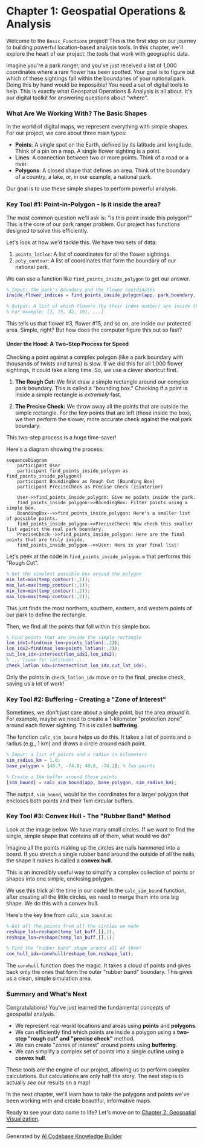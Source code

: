# Chapter 1: Geospatial Operations & Analysis

Welcome to the `Basic_Functions` project! This is the first step on our journey to building powerful location-based analysis tools. In this chapter, we'll explore the heart of our project: the tools that work with geographic data.

Imagine you're a park ranger, and you've just received a list of 1,000 coordinates where a rare flower has been spotted. Your goal is to figure out which of these sightings fall within the boundaries of your national park. Doing this by hand would be impossible! You need a set of digital tools to help. This is exactly what Geospatial Operations & Analysis is all about. It's our digital toolkit for answering questions about "where".

### What Are We Working With? The Basic Shapes

In the world of digital maps, we represent everything with simple shapes. For our project, we care about three main types:

*   **Points**: A single spot on the Earth, defined by its latitude and longitude. Think of a pin on a map. A single flower sighting is a point.
*   **Lines**: A connection between two or more points. Think of a road or a river.
*   **Polygons**: A closed shape that defines an area. Think of the boundary of a country, a lake, or, in our example, a national park.

Our goal is to use these simple shapes to perform powerful analysis.

### Key Tool #1: Point-in-Polygon - Is it inside the area?

The most common question we'll ask is: "Is this point inside this polygon?" This is the core of our park ranger problem. Our project has functions designed to solve this efficiently.

Let's look at how we'd tackle this. We have two sets of data:
1.  `points_latlon`: A list of coordinates for all the flower sightings.
2.  `poly_contour`: A list of coordinates that form the boundary of our national park.

We can use a function like `find_points_inside_polygon` to get our answer.

```matlab
% Input: The park's boundary and the flower coordinates
inside_flower_indices = find_points_inside_polygon(app, park_boundary, flower_coordinates);

% Output: A list of which flowers (by their index number) are inside the park.
% For example: [3, 15, 42, 101, ...]
```

This tells us that flower #3, flower #15, and so on, are inside our protected area. Simple, right? But how does the computer figure this out so fast?

#### Under the Hood: A Two-Step Process for Speed

Checking a point against a complex polygon (like a park boundary with thousands of twists and turns) is slow. If we did this for all 1,000 flower sightings, it could take a long time. So, we use a clever shortcut first.

1.  **The Rough Cut:** We first draw a simple rectangle around our complex park boundary. This is called a "bounding box." Checking if a point is inside a simple rectangle is *extremely* fast.

2.  **The Precise Check:** We throw away all the points that are outside the simple rectangle. For the few points that are left (those inside the box), we then perform the slower, more accurate check against the real park boundary.

This two-step process is a huge time-saver!

Here's a diagram showing the process:

```mermaid
sequenceDiagram
    participant User
    participant find_points_inside_polygon as find_points_inside_polygon()
    participant BoundingBox as Rough Cut (Bounding Box)
    participant PreciseCheck as Precise Check (isinterior)

    User->>find_points_inside_polygon: Give me points inside the park.
    find_points_inside_polygon->>BoundingBox: Filter points using a simple box.
    BoundingBox-->>find_points_inside_polygon: Here's a smaller list of possible points.
    find_points_inside_polygon->>PreciseCheck: Now check this smaller list against the real park boundary.
    PreciseCheck-->>find_points_inside_polygon: Here are the final points that are truly inside.
    find_points_inside_polygon-->>User: Here is your final list!
```

Let's peek at the code in `find_points_inside_polygon.m` that performs this "Rough Cut".

```matlab
% Get the simplest possible box around the polygon
min_lat=min(temp_contour(:,1));
max_lat=max(temp_contour(:,1));
min_lon=min(temp_contour(:,2));
max_lon=max(temp_contour(:,2));
```
This just finds the most northern, southern, eastern, and western points of our park to define the rectangle.

Then, we find all the points that fall within this simple box.

```matlab
% Find points that are inside the simple rectangle
lon_idx1=find(min_lon<points_latlon(:,2));
lon_idx2=find(max_lon>points_latlon(:,2));
cut_lon_idx=intersect(lon_idx1,lon_idx2);
% ... (same for latitude) ...
check_latlon_idx=intersect(cut_lon_idx,cut_lat_idx);
```

Only the points in `check_latlon_idx` move on to the final, precise check, saving us a lot of work!

### Key Tool #2: Buffering - Creating a "Zone of Interest"

Sometimes, we don't just care about a single point, but the area *around* it. For example, maybe we need to create a 1-kilometer "protection zone" around each flower sighting. This is called **buffering**.

The function `calc_sim_bound` helps us do this. It takes a list of points and a radius (e.g., 1 km) and draws a circle around each point.

```matlab
% Input: a list of points and a radius in kilometers
sim_radius_km = 1.0;
base_polygon = [40.7, -74.0; 40.8, -74.1]; % Two points

% Create a 1km buffer around these points
[sim_bound] = calc_sim_bound(app, base_polygon, sim_radius_km);
```

The output, `sim_bound`, would be the coordinates for a larger polygon that encloses both points and their 1km circular buffers.

### Key Tool #3: Convex Hull - The "Rubber Band" Method

Look at the image below. We have many small circles. If we want to find the single, simple shape that contains *all* of them, what would we do?

Imagine all the points making up the circles are nails hammered into a board. If you stretch a single rubber band around the outside of all the nails, the shape it makes is called a **convex hull**.



This is an incredibly useful way to simplify a complex collection of points or shapes into one simple, enclosing polygon.

We use this trick all the time in our code! In the `calc_sim_bound` function, after creating all the little circles, we need to merge them into one big shape. We do this with a convex hull.

Here's the key line from `calc_sim_bound.m`:

```matlab
% Get all the points from all the circles we made
reshape_lat=reshape(temp_lat_buff,[],1);
reshape_lon=reshape(temp_lon_buff,[],1);    

% Find the "rubber band" shape around all of them!
con_hull_idx=convhull(reshape_lon,reshape_lat); 
```
The `convhull` function does the magic. It takes a cloud of points and gives back only the ones that form the outer "rubber band" boundary. This gives us a clean, simple simulation area.

### Summary and What's Next

Congratulations! You've just learned the fundamental concepts of geospatial analysis.

*   We represent real-world locations and areas using **points** and **polygons**.
*   We can efficiently find which points are inside a polygon using a **two-step "rough cut" and "precise check"** method.
*   We can create "zones of interest" around points using **buffering**.
*   We can simplify a complex set of points into a single outline using a **convex hull**.

These tools are the engine of our project, allowing us to perform complex calculations. But calculations are only half the story. The next step is to actually *see* our results on a map!

In the next chapter, we'll learn how to take the polygons and points we've been working with and create beautiful, informative maps.

Ready to see your data come to life? Let's move on to [Chapter 2: Geospatial Visualization](02_geospatial_visualization_.md).

---

Generated by [AI Codebase Knowledge Builder](https://github.com/The-Pocket/Tutorial-Codebase-Knowledge)